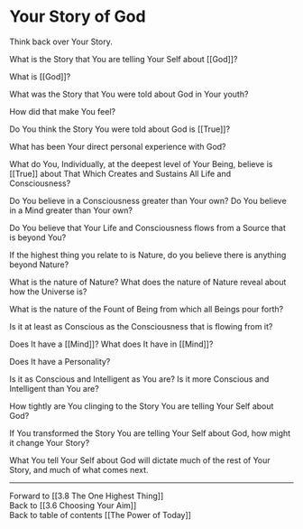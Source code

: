 # Your Story of God
Think back over Your Story. 

What is the Story that You are telling Your Self about [[God]]? 

What is [[God]]? 

What was the Story that You were told about God in Your youth? 

How did that make You feel? 

Do You think the Story You were told about God is [[True]]? 

What has been Your direct personal experience with God? 

What do You, Individually, at the deepest level of Your Being, believe is [[True]] about That Which Creates and Sustains All Life and Consciousness? 

Do You believe in a Consciousness greater than Your own? Do You believe in a Mind greater than Your own? 

Do You believe that Your Life and Consciousness flows from a Source that is beyond You? 

If the highest thing you relate to is Nature, do you believe there is anything beyond Nature? 

What is the nature of Nature? What does the nature of Nature reveal about how the Universe is? 

What is the nature of the Fount of Being from which all Beings pour forth? 

Is it at least as Conscious as the Consciousness that is flowing from it? 

Does It have a [[Mind]]? What does It have in [[Mind]]? 

Does It have a Personality? 

Is it as Conscious and Intelligent as You are? Is it more Conscious and Intelligent than You are? 

How tightly are You clinging to the Story You are telling Your Self about God? 

If You transformed the Story You are telling Your Self about God, how might it change Your Story? 

What You tell Your Self about God will dictate much of the rest of Your Story, and much of what comes next. 

___

Forward to [[3.8 The One Highest Thing]]  
Back to [[3.6 Choosing Your Aim]]  
Back to table of contents [[The Power of Today]]  


